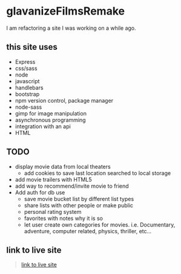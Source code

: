 # glavanizeFilmsRemake
I am refactoring a site I was working on a while ago.

## this site uses
  * Express
  * css/sass
  * node
  * javascript
  * handlebars
  * bootstrap
  * npm version control, package manager
  * node-sass
  * gimp for image manipulation
  * asynchronous programming
  * integration with an api
  * HTML

## TODO
  * display movie data from local theaters
    * add cookies to save last location searched to local storage
  * add movie trailers with HTML5
  * add way to recommend/invite movie to friend
  * Add auth for db use
    * save movie bucket list by different list types
    * share lists with other people or make public
    * personal rating system
    * favorites with notes why it is so
    * let user create own categories for movies. i.e. Documentary, adventure, computer related, physics, thriller, etc...

## link to live site

> [link to live site](https://movie-guide.herokuapp.com/)
